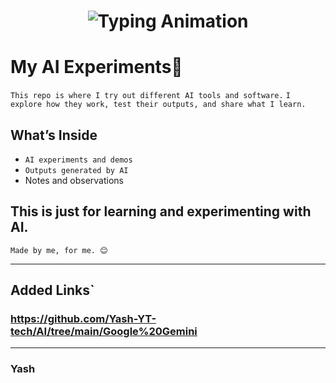 
<!-- Header with Typing Animation -->
<h1 align="center">
  <img src="https://readme-typing-svg.herokuapp.com?font=Fira+Code&size=28&pause=1000&color=000000center=true&vCenter=true&width=600&lines=🚀+Yash's+AI+Experiment;Using+AI+LLM+Tools+Agents;Explore+→+Learn+→+Apply+→+Result" alt="Typing Animation" />
</h1>



# My AI Experiments🤖

`This repo is where I try out different AI tools and software.`
`I explore how they work, test their outputs, and share what I learn.` 

## What’s Inside
- `AI experiments and demos`
- `Outputs generated by AI` 
- Notes and observations

This is just for learning and experimenting with AI.
---
`Made by me, for me. 😊`

---
## Added Links`

### **https://github.com/Yash-YT-tech/AI/tree/main/Google%20Gemini**


---


### Yash

